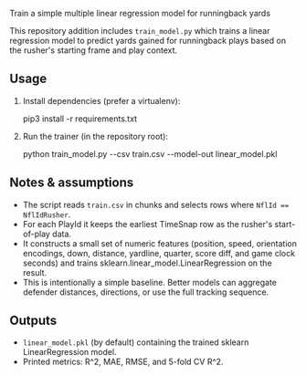 Train a simple multiple linear regression model for runningback yards

This repository addition includes `train_model.py` which trains a linear regression
model to predict yards gained for runningback plays based on the rusher's starting
frame and play context.

Usage
-----
1. Install dependencies (prefer a virtualenv):

    pip3 install -r requirements.txt

2. Run the trainer (in the repository root):

    python train_model.py --csv train.csv --model-out linear_model.pkl

Notes & assumptions
-------------------
- The script reads `train.csv` in chunks and selects rows where `NflId == NflIdRusher`.
- For each PlayId it keeps the earliest TimeSnap row as the rusher's start-of-play data.
- It constructs a small set of numeric features (position, speed, orientation encodings,
  down, distance, yardline, quarter, score diff, and game clock seconds) and trains
  sklearn.linear_model.LinearRegression on the result.
- This is intentionally a simple baseline. Better models can aggregate defender
  distances, directions, or use the full tracking sequence.

Outputs
-------
- `linear_model.pkl` (by default) containing the trained sklearn LinearRegression model.
- Printed metrics: R^2, MAE, RMSE, and 5-fold CV R^2.
